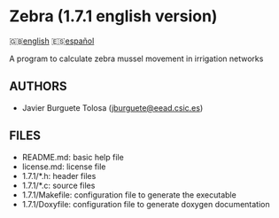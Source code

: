 Zebra (1.7.1 english version)
=============================

:uk:[english](README.md) :es:[español](README.es.md)

A program to calculate zebra mussel movement in irrigation networks

AUTHORS
-------

* Javier Burguete Tolosa (jburguete@eead.csic.es)

FILES
-----

* README.md: basic help file
* license.md: license file
* 1.7.1/\*.h: header files
* 1.7.1/\*.c: source files
* 1.7.1/Makefile: configuration file to generate the executable
* 1.7.1/Doxyfile: configuration file to generate doxygen documentation
